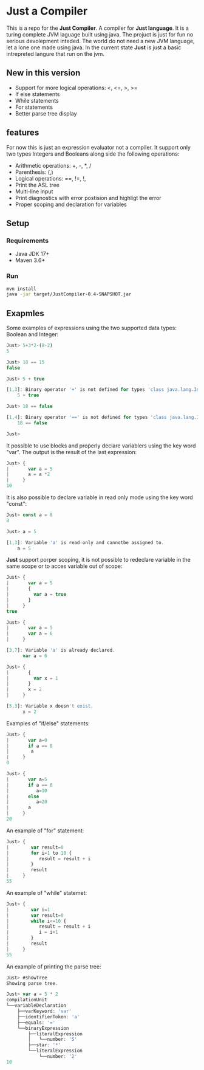 # Just a Compiler

This is a repo for the **Just Compiler**. A compiler for **Just language**. It is a turing complete JVM laguage built using java. The projuct is just for fun no serious devolepment inteded. The world do not need a new JVM language, let a lone one made using java. In the current state **Just** is just a basic intrepreted langure that run on the jvm.

## New in this version

- Support for more logical operations: <, <=, >, >= 
- If else statements
- While statements
- For  statements
- Better parse tree display


## features

For now this is just an expression evaluator not a compiler. It support only two types Integers and Booleans along side the following operations:
- Arithmetic operations: +, -, *, /
- Parenthesis: (,)
- Logical operations: ==, !=, !,
- Print the ASL tree
- Multi-line input
- Print diagnostics with error postision and highligt the error
- Proper scoping and declaration for variables


## Setup

### Requirements 
- Java JDK 17+ 
- Maven 3.6+

### Run
```bash
mvn install
java -jar target/JustCompiler-0.4-SNAPSHOT.jar
```

## Exapmles
Some examples of expressions using the two supported data types: Boolean and Integer:
```js
Just> 5+3*2-(8-2)  
5

Just> 18 == 15
false

Just> 5 + true

[1,3]: Binary operator '+' is not defined for types 'class java.lang.Integer' and 'class java.lang.Boolean'.
    5 + true

Just> 18 == false

[1,4]: Binary operator '==' is not defined for types 'class java.lang.Integer' and 'class java.lang.Boolean'.
    18 == false

Just> 
```

It possible to use blocks and properly declare variablers using the key word "var". The output is the result of the last expression:
```js
Just> {
|       var a = 5
|       a = a *2
|     }
10
```

It is also possible to declare variable in read only mode using the key word "const":
```js
Just> const a = 8
8

Just> a = 5

[1,3]: Variable 'a' is read-only and cannotbe assigned to.
    a = 5
```


**Just** support porper scoping, it is not possible to redeclare variable in the same scope or to acces variable out of scope:
```js
Just> {
|       var a = 5
|       {
|         var a = true 
|       }     
|     }
true

Just> { 
|       var a = 5
|       var a = 6
|     }

[3,7]: Variable 'a' is already declared.
      var a = 6

Just> {
|       {              
|         var x = 1
|       }
|       x = 2
|     }

[5,3]: Variable x doesn't exist.
      x = 2
```
Examples of "if/else" statements:

```js
Just> {
|       var a=0      
|       if a == 0
|        a
|     }
0

Just> {
|       var a=5
|       if a == 0
|          a=10
|       else 
|          a=20
|       a
|     }
20
```

An example of "for" statement:
```js
Just> {
|        var result=0
|        for i=1 to 10 {
|           result = result + i
|        }
|        result
|     }
55
```

An example of "while" statemet:
```js
Just> {
|        var i=1
|        var result=0 
|        while i<=10 {
|           result = result + i
|           i = i+1 
|        }
|        result
|     }
55
```

An example of printing the parse tree:
```js
Just> #showTree
Showing parse tree.

Just> var a = 5 * 2
compilationUnit
└──variableDeclaration
    ├──varKeyword: 'var'
    ├──identifierToken: 'a'
    ├──equals: '='
    └──binaryExpression
        ├──literalExpression
        │   └──number: '5'
        ├──star: '*'
        └──literalExpression
            └──number: '2'
10
```